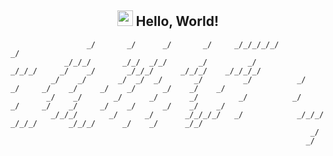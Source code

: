 <h2 align="center"><img src="https://media.giphy.com/media/hvRJCLFzcasrR4ia7z/giphy.gif" width="25"> Hello, World!</h2>

```
                 _/       _/      _/       _/     _/_/_/_/_/                                                          _/      
            _/_/_/       _/_/  _/_/       _/         _/            _/_/_/     _/    _/       _/_/_/      _/_/_/    _/_/_/_/   
         _/    _/       _/  _/  _/       _/         _/          _/    _/     _/    _/     _/    _/      _/    _/    _/        
        _/    _/       _/      _/       _/         _/          _/    _/     _/    _/     _/    _/      _/    _/    _/         
         _/_/_/       _/      _/       _/_/_/_/   _/            _/_/_/       _/_/_/       _/_/_/      _/    _/      _/_/      
                                                                   _/                                                         
                                                                  _/                                                           
```

<!---
Reminder to myself: dMLTquant/dMLTquant is a ✨ special ✨ repository because its `README.md` (this file) appears on my GitHub profile.
--->
